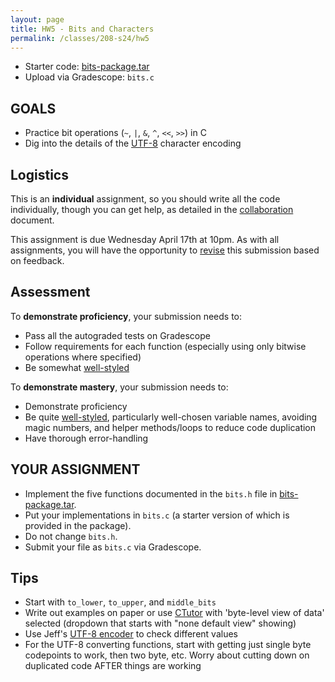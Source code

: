 ```yaml
---
layout: page
title: HW5 - Bits and Characters
permalink: /classes/208-s24/hw5
---
```


* Starter code: [bits-package.tar](bits-package.tar)
* Upload via Gradescope: `bits.c`

## GOALS
* Practice bit operations (`~`, `|`, `&`, `^`, `<<`, `>>`) in C
* Dig into the details of the [UTF-8](https://en.wikipedia.org/wiki/UTF-8) character encoding

## Logistics
This is an **individual** assignment, so you should write all the code individually, though you can get help, as detailed in the [collaboration](collaboration) document.

This assignment is due Wednesday April 17th at 10pm. As with all assignments, you will have the opportunity to [revise](revision-process) this submission based on feedback.

## Assessment
To **demonstrate proficiency**, your submission needs to:
* Pass all the autograded tests on Gradescope
* Follow requirements for each function (especially using only bitwise operations where specified)
* Be somewhat [well-styled](https://cs.carleton.edu/faculty/jondich/courses/cs208_w24/documents/style-guide.html)

To **demonstrate mastery**, your submission needs to:
* Demonstrate proficiency
* Be quite [well-styled](https://cs.carleton.edu/faculty/jondich/courses/cs208_w24/documents/style-guide.html), particularly well-chosen variable names, avoiding magic numbers, and helper methods/loops to reduce code duplication
* Have thorough error-handling


## YOUR ASSIGNMENT
* Implement the five functions documented in the `bits.h` file in [bits-package.tar](bits-package.tar).
* Put your implementations in `bits.c` (a starter version of which is provided in the package).
* Do not change `bits.h`.
* Submit your file as `bits.c` via Gradescope.

## Tips
* Start with `to_lower`, `to_upper`, and `middle_bits`
* Write out examples on paper or use [CTutor](https://pythontutor.com/c.html#mode=edit) with 'byte-level view of data' selected (dropdown that starts with "none default view" showing)
* Use Jeff's [UTF-8 encoder](https://sandbox.jeffondich.com/encoder/) to check different values
* For the UTF-8 converting functions, start with getting just single byte codepoints to work, then two byte, etc. Worry about cutting down on duplicated code AFTER things are working